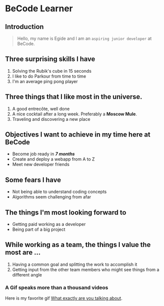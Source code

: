 # BeCode Learner

## Introduction

> Hello, my name is Egide and l am an `aspiring junior developer` at BeCode.

## Three surprising skills l have

1. Solving the Rubik's cube in 15 seconds
2. I like to do Parkour from time to time
3. I'm an average ping pong player

## Three things that l like most in the universe.

1. A good entrecôte, well done
2. A nice cocktail after a long week. Preferably a **Moscow Mule**.
3. Traveling and discovering a new place

## Objectives l want to achieve in my time here at BeCode

- Become job ready in **_7 months_**
- Create and deploy a webapp from A to Z
- Meet new developer friends

## Some fears l have

- Not being able to understand coding concepts
- Algorithms seem challenging from afar

## The things l'm most looking forward to

- Getting paid working as a developer
- Being part of a big project

## While working as a team, the things l value the most are ...

1. Having a common goal and splitting the work to accomplish it
2. Getting input from the other team members who might see things from a different angle

### A Gif speaks more than a thousand videos

Here is my favorite gif
[What exactly are you talking about](https://media.giphy.com/media/AfXPYfexaPjPsEdsUz/giphy.gif).
